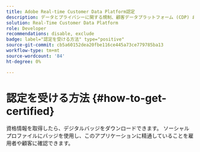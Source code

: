 ```yaml
---
title: Adobe Real-time Customer Data Platform認定
description: データとプライバシーに関する規制、顧客データプラットフォーム (CDP) およびAdobe Experience Platformの知識に準拠した統合プロファイルに関し、リアルタイムでのオーディエンスのセグメント化、宛先の書き出し、アクティブ化に関する技術的な知識がある。
solution: Real-Time Customer Data Platform
role: Developer
recommendations: disable, exclude
badge: label="認定を受ける方法" type="positive"
source-git-commit: cb5a60152dea20fbe116ce445a73ce779785ba13
workflow-type: tm+mt
source-wordcount: '84'
ht-degree: 0%

---
```


# 認定を受ける方法 {#how-to-get-certified}

資格情報を取得したら、デジタルバッジをダウンロードできます。 ソーシャルプロファイルにバッジを使用し、このアプリケーションに精通していることを雇用者や顧客に確認できます。
